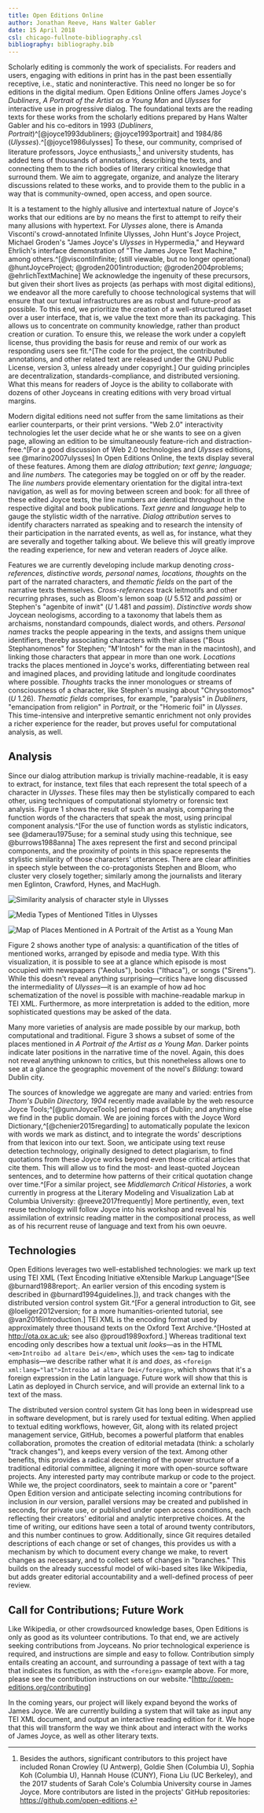 ```yaml
---
title: Open Editions Online
author: Jonathan Reeve, Hans Walter Gabler
date: 15 April 2018
csl: chicago-fullnote-bibliography.csl
bibliography: bibliography.bib
---
```


Scholarly editing is commonly the work of specialists. For readers and users, engaging with editions in print has in the past been essentially receptive, i.e., static and noninteractive. This need no longer be so for editions in the digital medium. Open Editions Online offers James Joyce's *Dubliners*, *A Portrait of the Artist as a Young Man* and *Ulysses* for interactive use in progressive dialog. The foundational texts are the reading texts for these works from the scholarly editions prepared by Hans Walter Gabler and his co-editors in 1993 (*Dubliners*, *Portrait*)^[@joyce1993dubliners; @joyce1993portrait] and 1984/86 (*Ulysses*).^[@joyce1986ulysses] To these, our community, comprised of literature professors, Joyce enthusiasts,[^contrib] and university students, has added tens of thousands of annotations, describing the texts, and connecting them to the rich bodies of literary critical knowledge that surround them. We aim to aggregate, organize, and analyze the literary discussions related to these works, and to provide them to the public in a way that is community-owned, open access, and open source.

[^contrib]: Besides the authors, significant contributors to this project have included Ronan Crowley (U Antwerp), Goldie Shen (Columbia U), Sophia Koh (Columbia U), Hannah House (CUNY), Fiona Liu (UC Berkeley), and the 2017 students of Sarah Cole's Columbia University course in James Joyce. More contributors are listed in the projects' GitHub repositories: https://github.com/open-editions.

It is a testament to the highly allusive and intertextual nature of Joyce's works that our editions are by no means the first to attempt to reify their many allusions with hypertext. For _Ulysses_ alone, there is Amanda Visconti's crowd-annotated Infinite Ulysses, John Hunt's Joyce Project, Michael Groden's "James Joyce's _Ulysses_ in Hypermedia," and Heyward Ehrlich's interface demonstration of "The James Joyce Text Machine," among others.^[@viscontiInfinite; (still viewable, but no longer operational) @huntJoyceProject; @groden2001introduction; @groden2004problems; @ehrlichTextMachine] We acknowledge the ingenuity of these precursors, but given their short lives as projects (as perhaps with most digital editions), we endeavor all the more carefully to choose technological systems that will ensure that our textual infrastructures are as robust and future-proof as possible. To this end, we prioritize the creation of a well-structured dataset over a user interface, that is, we value the text more than its packaging. This allows us to concentrate on community knowledge, rather than product creation or curation. To ensure this, we release the work under a copyleft license, thus providing the basis for reuse and remix of our work as responding users see fit.^[The code for the project, the contributed annotations, and other related text are released under the GNU Public License, version 3, unless already under copyright.] Our guiding principles are decentralization, standards-compliance, and distributed versioning. What this means for readers of Joyce is the ability to collaborate with dozens of other Joyceans in creating editions with very broad virtual margins.

Modern digital editions need not suffer from the same limitations as their earlier counterparts, or their print versions. "Web 2.0" interactivity technologies let the user decide what he or she wants to see on a given page, allowing an edition to be simultaneously feature-rich and distraction-free.^[For a good discussion of Web 2.0 technologies and _Ulysses_ editions, see @marino2007ulysses] In Open Editions Online, the texts display several of these features. Among them are *dialog attribution; text genre; language;* and *line numbers.* The categories may be toggled on or off by the reader. The *line numbers* provide elementary orientation for the digital intra-text navigation, as well as for moving between screen and book: for all three of these edited Joyce texts, the line numbers are identical throughout in the respective digital and book publications. *Text genre* and *language* help to gauge the stylistic width of the narrative. *Dialog attribution* serves to identify characters narrated as speaking and to research the intensity of their participation in the narrated events, as well as, for instance, what they are severally and together talking about. We believe this will greatly improve the reading experience, for new and veteran readers of Joyce alike.

Features we are currently developing include markup denoting *cross-references, distinctive words, personal names, locations,* *thoughts* on the part of the narrated characters, and *thematic fields* on the part of the narrative texts themselves. *Cross-references* track leitmotifs and other recurring phrases, such as Bloom's lemon soap (*U* 5.512 and *passim*) or Stephen's "agenbite of inwit" (*U* 1.481 and *passim*). *Distinctive words* show Joycean neologisms, according to a taxonomy that labels them as archaisms, nonstandard compounds, dialect words, and others. *Personal names* tracks the people appearing in the texts, and assigns them unique identifiers, thereby associating characters with their aliases ("Bous Stephanomenos" for Stephen; "M'Intosh" for the man in the macintosh), and linking those characters that appear in more than one work. *Locations* tracks the places mentioned in Joyce's works, differentiating between real and imagined places, and providing latitude and longitude coordinates where possible. *Thoughts* tracks the inner monologues or streams of consciousness of a character, like Stephen's musing about "Chrysostomos" (*U* 1.26). *Thematic fields* comprises, for example, "paralysis" in _Dubliners_, "emancipation from religion" in _Portrait_, or the "Homeric foil" in _Ulysses_. This time-intensive and interpretive semantic enrichment not only provides a richer experience for the reader, but proves useful for computational analysis, as well.

## Analysis

Since our dialog attribution markup is trivially machine-readable, it is easy to extract, for instance, text files that each represent the total speech of a character in _Ulysses_. These files may then be stylistically compared to each other, using techniques of computational stylometry or forensic text analysis. Figure 1 shows the result of such an analysis, comparing the function words of the characters that speak the most, using principal component analysis.^[For the use of function words as stylistic indicators, see @damerau1975use; for a seminal study using this technique, see @burrows1988anna] The axes represent the first and second principal components, and the proximity of points in this space represents the stylistic similarity of those characters' utterances. There are clear affinities in speech style between the co-protagonists Stephen and Bloom, who cluster very closely together; 
similarly among the journalists and literary men Eglinton, Crawford, Hynes, and MacHugh.

![Similarity analysis of character style in _Ulysses_](images/pca.svg)

![Media Types of Mentioned Titles in _Ulysses_](images/media.svg)

![Map of Places Mentioned in _A Portrait of the Artist as a Young Man_](images/portrait-map.svg)

Figure 2 shows another type of analysis: a quantification of the titles of mentioned works, arranged by episode and media type. With this visualization, it is possible to see at a glance which episode is most occupied with newspapers ("Aeolus"), books ("Ithaca"), or songs ("Sirens"). While this doesn't reveal anything surprising—critics have long discussed the intermediality of _Ulysses_—it is an example of how ad hoc schematization of the novel is possible with machine-readable markup in TEI XML. Furthermore, as more interpretation is added to the edition, more sophisticated questions may be asked of the data.

Many more varieties of analysis are made possible by our markup, both computational and traditional. Figure 3 shows a subset of some of the places mentioned in _A Portrait of the Artist as a Young Man_. Darker points indicate later positions in the narrative time of the novel. Again, this does not reveal anything unknown to critics, but this nonetheless allows one to see at a glance the geographic movement of the novel's _Bildung_: toward Dublin city.

The sources of knowledge we aggregate are many and varied: entries from _Thom's Dublin Directory, 1904_ recently made available by the web resource Joyce Tools;^[@gunnJoyceTools] period maps of Dublin; and anything else we find in the public domain. We are joining forces with the Joyce Word Dictionary,^[@chenier2015regarding] to automatically populate the lexicon with words we mark as distinct, and to integrate the words' descriptions from that lexicon into our text. Soon, we anticipate using text reuse detection technology, originally designed to detect plagiarism, to find quotations from these Joyce works beyond even those critical articles that cite them. This will allow us to find the most- and least-quoted Joycean sentences, and to determine how patterns of their critical quotation change over time.^[For a similar project, see _Middlemarch Critical Histories_, a work currently in progress at the Literary Modeling and Visualization Lab at Columbia University: @reeve2017frequently] More pertinently, even, text reuse technology will follow Joyce into his workshop and reveal his assimilation of extrinsic reading matter in the compositional process, as well as of his recurrent reuse of language and text from his own oeuvre.

## Technologies

Open Editions leverages two well-established technologies: we mark up text using TEI XML (Text Encoding Initiative eXtensible Markup Language^[See @burnard1988report;. An earlier version of this encoding system is described in @burnard1994guidelines.]), and track changes with the distributed version control system Git.^[For a general introduction to Git, see @loeliger2012version; for a more humanities-oriented tutorial, see @van2016introduction.] TEI XML is the encoding format used by approximately three thousand texts on the Oxford Text Archive.^[Hosted at http://ota.ox.ac.uk; see also @proud1989oxford.] Whereas traditional text encoding only describes how a textual unit *looks*—as in the HTML `<em>Introibo ad altare Dei</em>`, which uses the `<em>` tag to indicate emphasis—we describe rather what it *is* and *does*, as `<foreign xml:lang="lat">Introibo ad altare Dei</foreign>`, which shows that it's a foreign expression in the Latin language. Future work will show that this is Latin as deployed in Church service, and will provide an external link to a text of the mass.

The distributed version control system Git has long been in widespread use in software development, but is rarely used for textual editing. When applied to textual editing workflows, however, Git, along with its related project management service, GitHub, becomes a powerful platform that enables collaboration, promotes the creation of editorial metadata (think: a scholarly "track changes"), and keeps every version of the text. Among other benefits, this provides a radical decentering of the power structure of a traditional editorial committee, aligning it more with open-source software projects. Any interested party may contribute markup or code to the project. While we, the project coordinators, seek to maintain a core or "parent" Open Edition version and anticipate selecting incoming contributions for inclusion in *our* version, parallel versions may be created and published in seconds, for private use, or published under open access conditions, each reflecting their creators' editorial and analytic interpretive choices. At the time of writing, our editions have seen a total of around twenty contributors, and this number continues to grow. Additionally, since Git requires detailed descriptions of each change or set of changes, this provides us with a mechanism by which to document every change we make, to revert changes as necessary, and to collect sets of changes in "branches." This builds on the already successful model of wiki-based sites like Wikipedia, but adds greater editorial accountability and a well-defined process of peer review.

## Call for Contributions; Future Work

Like Wikipedia, or other crowdsourced knowledge bases, Open Editions is only as good as its volunteer contributions. To that end, we are actively seeking contributions from Joyceans. No prior technological experience is required, and instructions are simple and easy to follow. Contribution simply entails creating an account, and surrounding a passage of text with a tag that indicates its function, as with the `<foreign>` example above. For more, please see the contribution instructions on our website.^[http://open-editions.org/contributing]

In the coming years, our project will likely expand beyond the works of James Joyce. We are currently building a system that will take as input any TEI XML document, and output an interactive reading edition for it. We hope that this will transform the way we think about and interact with the works of James Joyce, as well as other literary texts.
